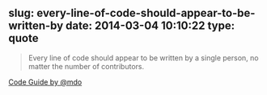 slug: every-line-of-code-should-appear-to-be-written-by
date: 2014-03-04 10:10:22
type: quote
---

> Every line of code should appear to be written by a single person, no matter the number of contributors.

[Code Guide by @mdo](http://mdo.github.io/code-guide/)
